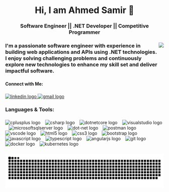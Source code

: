<h1 align="center">Hi, I am Ahmed Samir 👋</h1>

###

<h3 align="center">Software Engineer || .NET Developer ||  Competitive Programmer</h3>

###

<img align="right" height="185" src="https://raw.githubusercontent.com/7oSkaaa/7oSkaaa/refs/heads/main/Images/Right_Side.gif"  />

###

<h3 align="left">I'm a passionate software engineer with experience in building web applications and APIs using .NET technologies. I enjoy solving challenging problems and continuously explore new technologies to enhance my skill set and deliver impactful software.</h3>

###

<h4 align="left">Connect with Me:</h4>

###

<div align="left">
  <a href="https://www.linkedin.com/in/its-ahmed-samir" target="_blank">
    <img src="https://img.shields.io/static/v1?message=LinkedIn&logo=linkedin&label=&color=0077B5&logoColor=white&labelColor=&style=for-the-badge" height="40" alt="linkedin logo"  />
  </a>
  <a href="mailto:itzahmedsamir@gmail.com" target="_blank">
    <img src="https://img.shields.io/static/v1?message=Gmail&logo=gmail&label=&color=D14836&logoColor=white&labelColor=&style=for-the-badge" height="40" alt="gmail logo"  />
  </a>
</div>

###

<h3 align="left">Languages & Tools:</h3>

###

<div align="left">
  <img src="https://cdn.jsdelivr.net/gh/devicons/devicon/icons/cplusplus/cplusplus-plain.svg" height="35" alt="cplusplus logo"  />
  <img width="7" />
  <img src="https://cdn.jsdelivr.net/gh/devicons/devicon/icons/csharp/csharp-plain.svg" height="35" alt="csharp logo"  />
  <img width="7" />
  <img src="https://cdn.jsdelivr.net/gh/devicons/devicon/icons/dotnetcore/dotnetcore-original.svg" height="35" alt="dotnetcore logo"  />
  <img width="7" />
  <img src="https://cdn.jsdelivr.net/gh/devicons/devicon/icons/visualstudio/visualstudio-plain.svg" height="35" alt="visualstudio logo"  />
  <img width="7" />
  <img src="https://cdn.jsdelivr.net/gh/devicons/devicon/icons/microsoftsqlserver/microsoftsqlserver-plain.svg" height="35" alt="microsoftsqlserver logo"  />
  <img width="7" />
  <img src="https://cdn.jsdelivr.net/gh/devicons/devicon/icons/dot-net/dot-net-plain-wordmark.svg" height="35" alt="dot-net logo"  />
  <img width="7" />
  <img src="https://skillicons.dev/icons?i=postman" height="35" alt="postman logo"  />
  <img width="7" />
  <img src="https://cdn.jsdelivr.net/gh/devicons/devicon/icons/vscode/vscode-original.svg" height="35" alt="vscode logo"  />
  <img width="7" />
  <img src="https://cdn.jsdelivr.net/gh/devicons/devicon/icons/html5/html5-plain.svg" height="35" alt="html5 logo"  />
  <img width="7" />
  <img src="https://cdn.jsdelivr.net/gh/devicons/devicon/icons/css3/css3-plain.svg" height="35" alt="css3 logo"  />
  <img width="7" />
  <img src="https://cdn.jsdelivr.net/gh/devicons/devicon/icons/bootstrap/bootstrap-original.svg" height="35" alt="bootstrap logo"  />
  <img width="7" />
  <img src="https://cdn.jsdelivr.net/gh/devicons/devicon/icons/javascript/javascript-plain.svg" height="35" alt="javascript logo"  />
  <img width="7" />
  <img src="https://cdn.jsdelivr.net/gh/devicons/devicon/icons/typescript/typescript-plain.svg" height="35" alt="typescript logo"  />
  <img width="7" />
  <img src="https://cdn.jsdelivr.net/gh/devicons/devicon/icons/angularjs/angularjs-plain.svg" height="35" alt="angularjs logo"  />
  <img width="7" />
  <img src="https://cdn.jsdelivr.net/gh/devicons/devicon/icons/git/git-original.svg" height="35" alt="git logo"  />
  <img width="7" />
  <img src="https://cdn.jsdelivr.net/gh/devicons/devicon/icons/docker/docker-plain.svg" height="35" alt="docker logo"  />
  <img width="7" />
  <img src="https://cdn.jsdelivr.net/gh/devicons/devicon/icons/kubernetes/kubernetes-plain.svg" height="35" alt="kubernetes logo"  />
</div>

###


<img src="https://raw.githubusercontent.com/platane/snk/output/github-contribution-grid-snake-dark.svg" style="max-width: 100%;">


###
